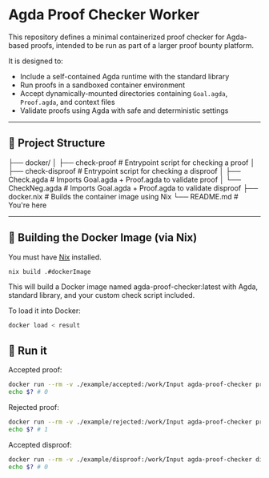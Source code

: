 # Agda Proof Checker Worker

This repository defines a minimal containerized proof checker for Agda-based proofs, intended to be run as part of a larger proof bounty platform.

It is designed to:
- Include a self-contained Agda runtime with the standard library
- Run proofs in a sandboxed container environment
- Accept dynamically-mounted directories containing `Goal.agda`, `Proof.agda`, and context files
- Validate proofs using Agda with safe and deterministic settings

---

## 🔧 Project Structure

├── docker/
│ ├── check-proof # Entrypoint script for checking a proof
│ ├── check-disproof # Entrypoint script for checking a disproof
│ ├── Check.agda # Imports Goal.agda + Proof.agda to validate proof
│ └── CheckNeg.agda # Imports Goal.agda + Proof.agda to validate disproof
├── docker.nix # Builds the container image using Nix
└── README.md # You're here

---

## 🚀 Building the Docker Image (via Nix)

You must have [Nix](https://nixos.org) installed.

```bash
nix build .#dockerImage
```

This will build a Docker image named agda-proof-checker:latest with Agda, standard library, and your custom check script included.

To load it into Docker:

```bash
docker load < result
```

## 🚀 Run it

Accepted proof:

```bash
docker run --rm -v ./example/accepted:/work/Input agda-proof-checker proof
echo $? # 0
```

Rejected proof:
```bash
docker run --rm -v ./example/rejected:/work/Input agda-proof-checker proof
echo $? # 1
```

Accepted disproof:
```bash
docker run --rm -v ./example/disproof:/work/Input agda-proof-checker disproof
echo $? # 0
```